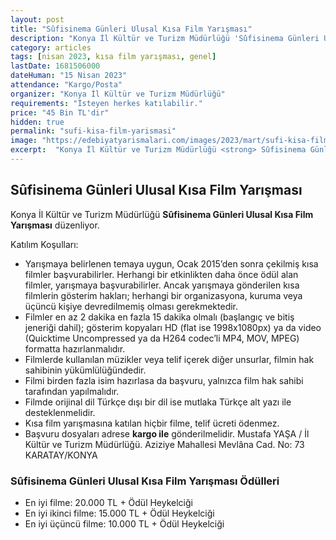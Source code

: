 ```yaml
---
layout: post
title: "Sûfisinema Günleri Ulusal Kısa Film Yarışması"
description: "Konya İl Kültür ve Turizm Müdürlüğü 'Sûfisinema Günleri Ulusal Kısa Film Yarışması' düzenliyor."
category: articles
tags: [nisan 2023, kısa film yarışması, genel]
lastDate: 1681506000
dateHuman: "15 Nisan 2023"
attendance: "Kargo/Posta"
organizer: "Konya İl Kültür ve Turizm Müdürlüğü"
requirements: "İsteyen herkes katılabilir."
price: "45 Bin TL'dir"
hidden: true
permalink: "sufi-kisa-film-yarismasi"
image: "https://edebiyatyarismalari.com/images/2023/mart/sufi-kisa-film-yarismasi.jpg"
excerpt:  "Konya İl Kültür ve Turizm Müdürlüğü <strong> Sûfisinema Günleri Ulusal Kısa Film Yarışması </strong> düzenliyor."
---
```


## Sûfisinema Günleri Ulusal Kısa Film Yarışması
Konya İl Kültür ve Turizm Müdürlüğü **Sûfisinema Günleri Ulusal Kısa Film Yarışması** düzenliyor.  

Katılım Koşulları:
- Yarışmaya belirlenen temaya uygun, Ocak 2015’den sonra çekilmiş kısa filmler başvurabilirler. Herhangi bir etkinlikten daha önce ödül alan filmler, yarışmaya başvurabilirler. Ancak yarışmaya gönderilen kısa filmlerin gösterim hakları; herhangi bir organizasyona, kuruma veya üçüncü kişiye devredilmemiş olması gerekmektedir.
- Filmler en az 2 dakika en fazla 15 dakika olmalı (başlangıç ve bitiş jeneriği dahil); gösterim kopyaları HD (flat ise 1998x1080px) ya da video (Quicktime Uncompressed ya da H264 codec’li MP4, MOV, MPEG) formatta hazırlanmalıdır.
- Filmlerde kullanılan müzikler veya telif içerek diğer unsurlar, filmin hak sahibinin yükümlülüğündedir.
- Filmi birden fazla isim hazırlasa da başvuru, yalnızca film hak sahibi tarafından yapılmalıdır.
- Filmde orijinal dil Türkçe dışı bir dil ise mutlaka Türkçe alt yazı ile desteklenmelidir.
- Kısa film yarışmasına katılan hiçbir filme, telif ücreti ödenmez. 
- Başvuru dosyaları adrese **kargo ile** gönderilmelidir. Mustafa YAŞA / İl Kültür ve Turizm Müdürlüğü. Aziziye Mahallesi Mevlâna Cad. No: 73 KARATAY/KONYA


### Sûfisinema Günleri Ulusal Kısa Film Yarışması Ödülleri
- En iyi filme: 20.000 TL + Ödül Heykelciği
- En iyi ikinci filme: 15.000 TL + Ödül Heykelciği
- En iyi üçüncü filme: 10.000 TL + Ödül Heykelciği
